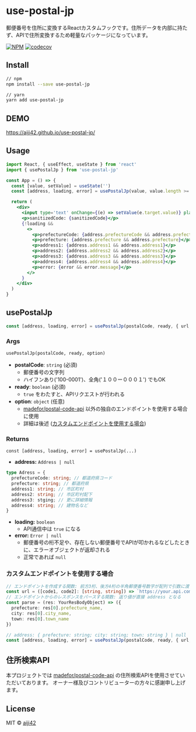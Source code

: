 # use-postal-jp

郵便番号を住所に変換するReactカスタムフックです。住所データを内部に持たず、APIで住所変換するため軽量なパッケージになっています。

[![NPM](https://img.shields.io/npm/v/use-postal-jp.svg)](https://www.npmjs.com/package/use-postal-jp) [![codecov](https://codecov.io/gh/aiji42/use-postal-jp/branch/master/graph/badge.svg?token=CODQMUB6KL)](https://codecov.io/gh/aiji42/use-postal-jp)

## Install

```bash
// npm
npm install --save use-postal-jp

// yarn
yarn add use-postal-jp
```

## DEMO

https://aiji42.github.io/use-postal-jp/

## Usage

```jsx
import React, { useEffect, useState } from 'react'
import { usePostalJp } from 'use-postal-jp'

const App = () => {
  const [value, setValue] = useState('')
  const [address, loading, error] = usePostalJp(value, value.length >= 7)

  return (
    <div>
      <input type='text' onChange={(e) => setValue(e.target.value)} placeholder='Plz input postal code!' />
      <p>sanitizedCode: {sanitizedCode}</p>
      {!loading &&
        <>
          <p>prefectureCode: {address.prefectureCode && address.prefectureCode}</p>
          <p>prefecture: {address.prefecture && address.prefecture}</p>
          <p>address1: {address.address1 && address.address1}</p>
          <p>address2: {address.address2 && address.address2}</p>
          <p>address3: {address.address3 && address.address3}</p>
          <p>address4: {address.address4 && address.address4}</p>
          <p>error: {error && error.message}</p>
        </>
      }
    </div>
  )
}
```

## usePostalJp

```ts
const [address, loading, error] = usePostalJp(postalCode, ready, { url, parse })
```

### Args
`usePostalJp(postalCode, ready, option)`


- __postalCode__: `string` (必須)
    - 郵便番号の文字列
    - ハイフンあり('100-0001')、全角('１００ー０００１') でもOK
- __ready__: `boolean` (必須) 
    - `true` をわたすと、APIリクエストが行われる
- __option__: `object` (任意) 
    - [madefor/postal-code-api](https://github.com/madefor/postal-code-api) 以外の独自のエンドポイントを使用する場合に使用
    - 詳細は後述 ([カスタムエンドポイントを使用する場合](#カスタムエンドポイントを使用する場合))

### Returns
`const [address, loading, error] = usePostalJp(...)`
- __address:__ `Address | null`
```ts
type Adress = {
  prefectureCode: string; // 都道府県コード
  prefecture: string; // 都道府県
  address1: string; // 市区町村
  address2: string; // 市区町村配下
  address3: stging; // 更に詳細情報
  address4: string; // 建物名など
}
```
- __loading:__ `boolean`
    - API通信中は `true` になる
- __error:__ `Error | null`
    - 郵便番号の桁不足や、存在しない郵便番号でAPIが叩かれるなどしたときに、エラーオブジェクトが返却される
    - 正常であれば `null`

### カスタムエンドポイントを使用する場合

```ts
// エンドポイントを作成する関数: 前方3桁、後方4桁の半角郵便番号数字が配列で引数に渡される
const url = ([code1, code2]: [string, string]) => `https://your.api.com/api?postal_code=${code1}-${code1}`
// エンドポイントからのレスポンスをパースする関数: 返り値が直接 address となる
const parse = (res: YourResBodyObject) => ({
  prefecture: res[0].prefecture_name,
  city: res[0].city_name,
  town: res[0].town_name
})

// address: { prefecture: string; city: string; town: string } | null
const [address, loading, error] = usePostalJp(postalCode, ready, { url, parse })
```

## 住所検索API

本プロジェクトでは [madefor/postal-code-api](https://github.com/madefor/postal-code-api) の住所検索APIを使用させていただいております。
オーナー様及びコントリビューターの方々に感謝申し上げます。

## License

MIT © [aiji42](https://github.com/aiji42)
